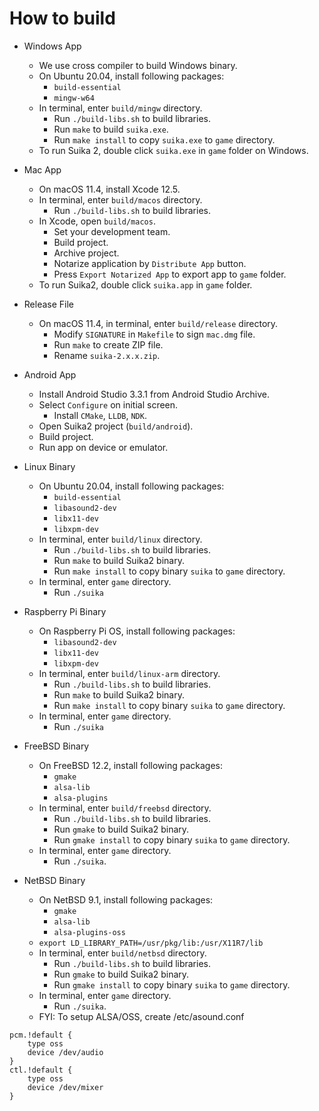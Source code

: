 How to build
============

* Windows App
    * We use cross compiler to build Windows binary.
    * On Ubuntu 20.04, install following packages:
        * `build-essential`
        * `mingw-w64`
    * In terminal, enter `build/mingw` directory.
        * Run `./build-libs.sh` to build libraries.
        * Run `make` to build `suika.exe`.
        * Run `make install` to copy `suika.exe` to `game` directory.
    * To run Suika 2, double click `suika.exe` in `game` folder on Windows.

* Mac App
    * On macOS 11.4, install Xcode 12.5.
    * In terminal, enter `build/macos` directory.
        * Run `./build-libs.sh` to build libraries.
    * In Xcode, open `build/macos`.
        * Set your development team.
        * Build project.
        * Archive project.
        * Notarize application by `Distribute App` button.
        * Press `Export Notarized App` to export app to `game` folder.
    * To run Suika2, double click `suika.app` in `game` folder.

* Release File
    * On macOS 11.4, in terminal, enter `build/release` directory.
       * Modify `SIGNATURE` in `Makefile` to sign `mac.dmg` file.
       * Run `make` to create ZIP file.
       * Rename `suika-2.x.x.zip`.

* Android App
    * Install Android Studio 3.3.1 from Android Studio Archive.
    * Select `Configure` on initial screen.
        * Install `CMake`, `LLDB`, `NDK`.
    * Open Suika2 project (`build/android`).
    * Build project.
    * Run app on device or emulator.

* Linux Binary
    * On Ubuntu 20.04, install following packages:
        * `build-essential`
        * `libasound2-dev`
        * `libx11-dev`
        * `libxpm-dev`
    * In terminal, enter `build/linux` directory.
        * Run `./build-libs.sh` to build libraries.
        * Run `make` to build Suika2 binary.
        * Run `make install` to copy binary `suika` to `game` directory.
    * In terminal, enter `game` directory.
	    * Run `./suika`

* Raspberry Pi Binary
    * On Raspberry Pi OS, install following packages:
        * `libasound2-dev`
        * `libx11-dev`
        * `libxpm-dev`
    * In terminal, enter `build/linux-arm` directory.
        * Run `./build-libs.sh` to build libraries.
        * Run `make` to build Suika2 binary.
        * Run `make install` to copy binary `suika` to `game` directory.
    * In terminal, enter `game` directory.
	    * Run `./suika`

* FreeBSD Binary
    * On FreeBSD 12.2, install following packages:
        * `gmake`
        * `alsa-lib`
        * `alsa-plugins`
    * In terminal, enter `build/freebsd` directory.
        * Run `./build-libs.sh` to build libraries.
        * Run `gmake` to build Suika2 binary.
        * Run `gmake install` to copy binary `suika` to `game` directory.
    * In terminal, enter `game` directory.
        * Run `./suika`.

* NetBSD Binary
    * On NetBSD 9.1, install following packages:
        * `gmake`
        * `alsa-lib`
        * `alsa-plugins-oss`
    * `export LD_LIBRARY_PATH=/usr/pkg/lib:/usr/X11R7/lib`
    * In terminal, enter `build/netbsd` directory.
        * Run `./build-libs.sh` to build libraries.
        * Run `gmake` to build Suika2 binary.
        * Run `gmake install` to copy binary `suika` to `game` directory.
    * In terminal, enter `game` directory.
        * Run `./suika`.
    * FYI: To setup ALSA/OSS, create /etc/asound.conf
```
pcm.!default {
    type oss
    device /dev/audio
}
ctl.!default {
    type oss
    device /dev/mixer
}
```
